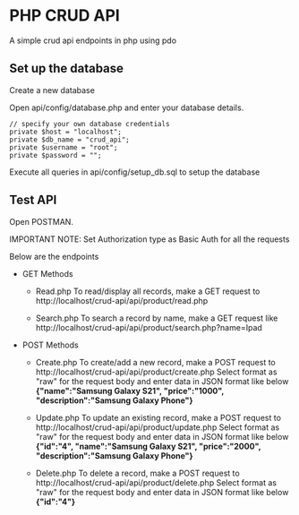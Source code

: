 # PHP CRUD API
 A simple crud api endpoints in php using pdo 
 
## Set up the database
Create a new database

Open api/config/database.php and enter your database details.

    // specify your own database credentials
    private $host = "localhost";
    private $db_name = "crud_api";
    private $username = "root";
    private $password = "";

Execute all queries in api/config/setup_db.sql to setup the database

## Test API
Open POSTMAN.

IMPORTANT NOTE: Set Authorization type as Basic Auth for all the requests

Below are the endpoints

- GET Methods
    - Read.php
    To read/display all records, make a GET request to 
    http://localhost/crud-api/api/product/read.php

    - Search.php
    To search a record by name, make a GET request like
    http://localhost/crud-api/api/product/search.php?name=Ipad

- POST Methods
    - Create.php
    To create/add a new record, make a POST request to
    http://localhost/crud-api/api/product/create.php
    Select format as "raw" for the request body and enter data in JSON format like below
    **{"name":"Samsung Galaxy S21", "price":"1000", "description":"Samsung Galaxy Phone"}**

    - Update.php
    To update an existing record, make a POST request to
    http://localhost/crud-api/api/product/update.php
    Select format as "raw" for the request body and enter data in JSON format like below
    **{"id":"4", "name":"Samsung Galaxy S21", "price":"2000", "description":"Samsung Galaxy Phone"}**

    - Delete.php
    To delete a record, make a POST request to 
    http://localhost/crud-api/api/product/delete.php
    Select format as "raw" for the request body and enter data in JSON format like below
    **{"id":"4"}**